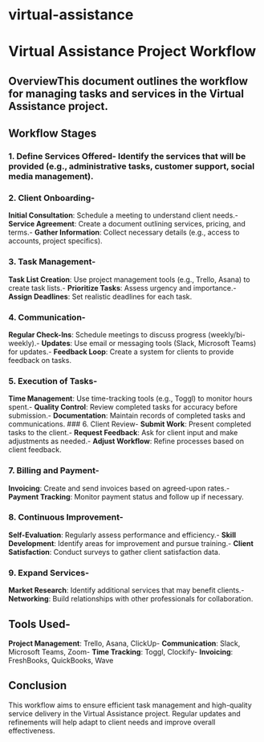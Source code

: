 # virtual-assistance

# Virtual Assistance Project Workflow
## OverviewThis document outlines the workflow for managing tasks and services in the Virtual Assistance project. 
## Workflow Stages
### 1. Define Services Offered- Identify the services that will be provided (e.g., administrative tasks, customer support, social media management). 
### 2. Client Onboarding- 
**Initial Consultation**: Schedule a meeting to understand client needs.- 
**Service Agreement**: Create a document outlining services, pricing, and terms.- 
**Gather Information**: Collect necessary details (e.g., access to accounts, project specifics). 
### 3. Task Management- 
**Task List Creation**: Use project management tools (e.g., Trello, Asana) to create task lists.- 
**Prioritize Tasks**: Assess urgency and importance.- 
**Assign Deadlines**: Set realistic deadlines for each task. 
### 4. Communication- 
**Regular Check-Ins**: Schedule meetings to discuss progress (weekly/bi-weekly).- 
**Updates**: Use email or messaging tools (Slack, Microsoft Teams) for updates.- 
**Feedback Loop**: Create a system for clients to provide feedback on tasks. 
### 5. Execution of Tasks- 
**Time Management**: Use time-tracking tools (e.g., Toggl) to monitor hours spent.- 
**Quality Control**: Review completed tasks for accuracy before submission.- 
**Documentation**: Maintain records of completed tasks and communications. ### 6. Client Review- 
**Submit Work**: Present completed tasks to the client.- 
**Request Feedback**: Ask for client input and make adjustments as needed.- 
**Adjust Workflow**: Refine processes based on client feedback. 
### 7. Billing and Payment- 
**Invoicing**: Create and send invoices based on agreed-upon rates.- 
**Payment Tracking**: Monitor payment status and follow up if necessary. 
### 8. Continuous Improvement- 
**Self-Evaluation**: Regularly assess performance and efficiency.- 
**Skill Development**: Identify areas for improvement and pursue training.- 
**Client Satisfaction**: Conduct surveys to gather client satisfaction data. 
### 9. Expand Services- 
**Market Research**: Identify additional services that may benefit clients.- 
**Networking**: Build relationships with other professionals for collaboration. 
## Tools Used- 
**Project Management**: Trello, Asana, ClickUp- 
**Communication**: Slack, Microsoft Teams, Zoom- 
**Time Tracking**: Toggl, Clockify- 
**Invoicing**: FreshBooks, QuickBooks, Wave 
## Conclusion
This workflow aims to ensure efficient task management and high-quality service delivery in the Virtual Assistance project. Regular updates and refinements will help adapt to client needs and improve overall effectiveness.
